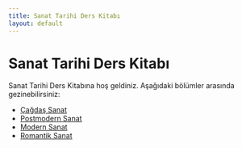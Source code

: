 ```yaml
---
title: Sanat Tarihi Ders Kitabı
layout: default
---
```


# Sanat Tarihi Ders Kitabı

Sanat Tarihi Ders Kitabına hoş geldiniz. Aşağıdaki bölümler arasında gezinebilirsiniz:

- [Çağdaş Sanat](chapters/cagdas.html)
- [Postmodern Sanat](chapters/postmodern.html)
- [Modern Sanat](chapters/modern.html)
- [Romantik Sanat](romantik.md)
